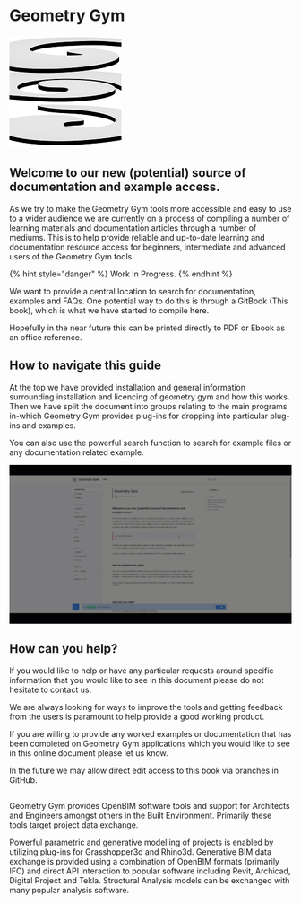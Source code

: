 # Geometry Gym

![](.gitbook/assets/141002-logo-graphic-square-200.png)

## Welcome to our new \(potential\) source of documentation and example access. 

As we try to make the Geometry Gym tools more accessible and easy to use to a wider audience we are currently on a process of compiling a number of learning materials and documentation articles through a number of mediums. This is to help provide reliable and up-to-date learning and documentation resource access for beginners, intermediate and advanced users of the Geometry Gym tools. 

{% hint style="danger" %}
Work In Progress. 
{% endhint %}

We want to provide a central location to search for documentation, examples and FAQs. One potential way to do this is through a GitBook \(This book\), which is what we have started to compile here. 

Hopefully in the near future this can be printed directly to PDF or Ebook as an office reference.

## How to navigate this guide

At the top we have provided installation and general information surrounding installation and licencing of geometry gym and how this works.  Then we have split the document into groups relating to the main programs in-which Geometry Gym provides plug-ins for dropping into particular plug-ins and examples. 

You can also use the powerful search function to search for example files or any documentation related example. 

![Using search](.gitbook/assets/2018-12-03_16-34-12.gif)

## How can you help?

If you would like to help or have any particular requests around specific information that you would like to see in this document please do not hesitate to contact us. 

We are always looking for ways to improve the tools and getting feedback from the users is paramount to help provide a good working product.

If you are willing to provide any worked examples or documentation that has been completed on Geometry Gym applications which you would like to see in this online document please let us know.

In the future we may allow direct edit access to this book via branches in GitHub.

## 



Geometry Gym provides OpenBIM software tools and support for Architects and Engineers amongst others in the Built Environment.  Primarily these tools target project data exchange. 

Powerful parametric and generative modelling of projects is enabled by utilizing plug-ins for Grasshopper3d and Rhino3d. Generative BIM data exchange is provided using a combination of OpenBIM formats \(primarily IFC\) and direct API interaction to popular software including Revit, Archicad, Digital Project and Tekla.  Structural Analysis models can be exchanged with many popular analysis software.

